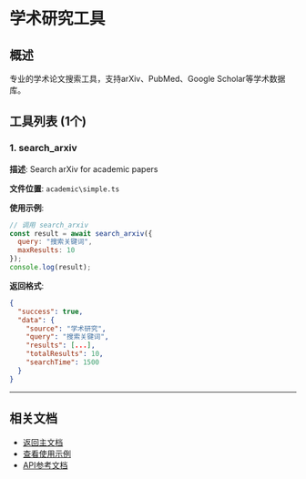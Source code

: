 # 学术研究工具

## 概述

专业的学术论文搜索工具，支持arXiv、PubMed、Google Scholar等学术数据库。

## 工具列表 (1个)

### 1. search_arxiv

**描述**: Search arXiv for academic papers

**文件位置**: `academic\simple.ts`

**使用示例**:
```javascript
// 调用 search_arxiv
const result = await search_arxiv({
  query: "搜索关键词",
  maxResults: 10
});
console.log(result);
```

**返回格式**:
```json
{
  "success": true,
  "data": {
    "source": "学术研究",
    "query": "搜索关键词",
    "results": [...],
    "totalResults": 10,
    "searchTime": 1500
  }
}
```

---


## 相关文档

- [返回主文档](../README.md)
- [查看使用示例](../examples/academic-examples.md)
- [API参考文档](../api/academic-api.md)
